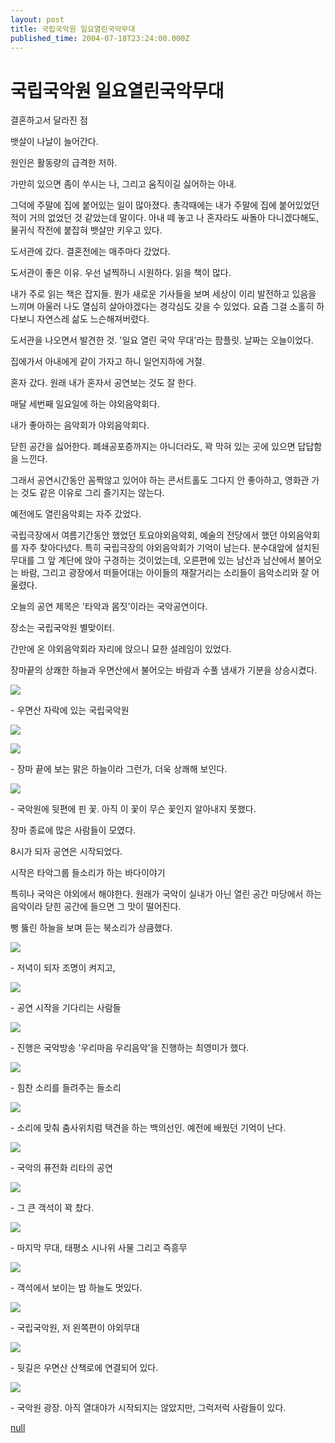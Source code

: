 ```yaml
---
layout: post
title: 국립국악원 일요열린국악무대
published_time: 2004-07-18T23:24:00.000Z
---
```


# 국립국악원 일요열린국악무대


결혼하고서 달라진 점

뱃살이 나날이 늘어간다.

원인은 활동량의 급격한 저하.

가만히 있으면 좀이 쑤시는 나, 그리고 움직이길 싫어하는 아내.

그덕에 주말에 집에 붙어있는 일이 많아졌다. 총각때에는 내가 주말에 집에 붙어있었던 적이 거의 없었던 것 같았는데 말이다. 아내 떼 놓고 나 혼자라도 싸돌아 다니겠다해도, 물귀식 작전에 붙잡혀 뱃살만 키우고 있다.

도서관에 갔다. 결혼전에는 매주마다 갔었다.

도서관이 좋은 이유. 우선 널찍하니 시원하다. 읽을 책이 많다.

내가 주로 읽는 책은 잡지들. 뭔가 새로운 기사들을 보며 세상이 이리 발전하고 있음을 느끼며 아울러 나도 열심히 살아야겠다는 경각심도 갖을 수 있었다. 요즘 그걸 소홀히 하다보니 자연스레 삶도 느슨해져버렸다.

도서관을 나오면서 발견한 것. '일요 열린 국악 무대'라는 팜플릿. 날짜는 오늘이었다.

집에가서 아내에게 같이 가자고 하니 일언지하에 거절.

혼자 갔다. 원래 내가 혼자서 공연보는 것도 잘 한다.

매달 세번째 일요일에 하는 야외음악회다.

내가 좋아하는 음악회가 야외음악회다.

닫힌 공간을 싫어한다. 폐쇄공포증까지는 아니더라도, 꽉 막혀 있는 곳에 있으면 답답함을 느낀다.

그래서 공연시간동안 꼼짝않고 있어야 하는 콘서트홀도 그다지 안 좋아하고, 영화관 가는 것도 같은 이유로 그리 즐기지는 않는다.

예전에도 열린음악회는 자주 갔었다.

국립극장에서 여름기간동안 했었던 토요야외음악회, 예술의 전당에서 했던 야외음악회를 자주 찾아다녔다. 특히 국립극장의 야외음악회가 기억이 남는다. 분수대앞에 설치된 무대를 그 앞 계단에 앉아 구경하는 것이었는데, 오른편에 있는 남산과 남산에서 불어오는 바람, 그리고 광장에서 떠들어대는 아이들의 재잘거리는 소리들이 음악소리와 잘 어울렸다.

오늘의 공연 제목은 '타악과 몸짓'이라는 국악공연이다.

장소는 국립국악원 별맞이터.

간만에 온 야외음악회라 자리에 앉으니 묘한 설레임이 있었다.

장마끝의 상쾌한 하늘과 우면산에서 불어오는 바람과 수풀 냄새가 기분을 상승시켰다.

![](../pds/200902/04/80/a0109780_4989791edcd8d.jpg)

\- 우면산 자락에 있는 국립국악원

![](../pds/200902/04/80/a0109780_4989791eed7a4.jpg)

![](../pds/200902/04/80/a0109780_4989791f0d34f.jpg)

\- 장마 끝에 보는 맑은 하늘이라 그런가, 더욱 상쾌해 보인다.

![](../pds/200902/04/80/a0109780_4989791f21de9.jpg)

\- 국악원에 뒷편에 핀 꽃. 아직 이 꽃이 무슨 꽃인지 알아내지 못했다.

장마 종료에 많은 사람들이 모였다.

8시가 되자 공연은 시작되었다.

시작은 타악그룹 들소리가 하는 바다이야기

특히나 국악은 야외에서 해야한다. 원래가 국악이 실내가 아닌 열린 공간 마당에서 하는 음악이라 닫힌 공간에 들으면 그 맛이 떨어진다.

뻥 뚫린 하늘을 보며 듣는 북소리가 상큼했다.

![](../pds/200902/04/80/a0109780_4989791f32070.jpg)

\- 저녁이 되자 조명이 켜지고,

![](../pds/200902/04/80/a0109780_4989791f45bdb.jpg)

\- 공연 시작을 기다리는 사람들

![](../pds/200902/04/80/a0109780_4989791f53ae2.jpg)

\- 진행은 국악방송 '우리마음 우리음악'을 진행하는 최영미가 했다.

![](../pds/200902/04/80/a0109780_4989791f61588.jpg)

\- 힘찬 소리를 들려주는 들소리

![](../pds/200902/04/80/a0109780_4989791f6e8d6.jpg)

\- 소리에 맞춰 춤사위치럼 택견을 하는 백의선인. 예전에 배웠던 기억이 난다.

![](../pds/200902/04/80/a0109780_4989791f7db79.jpg)

\- 국악의 퓨전화 리타의 공연

![](../pds/200902/04/80/a0109780_4989791f8fa54.jpg)

\- 그 큰 객석이 꽉 찼다.

![](../pds/200902/04/80/a0109780_4989791f9f136.jpg)

\- 마지막 무대, 태평소 시나위 사물 그리고 즉흥무

![](../pds/200902/04/80/a0109780_4989791faed57.jpg)

\- 객석에서 보이는 밤 하늘도 멋있다.

![](../pds/200902/04/80/a0109780_4989791fccc60.jpg)

\- 국립국악원, 저 왼쪽편이 야외무대

![](../pds/200902/04/80/a0109780_4989791fde72a.jpg)

\- 뒷길은 우면산 산책로에 연결되어 있다.

![](../pds/200902/04/80/a0109780_4989791ff0d85.jpg)

\- 국악원 광장. 아직 열대야가 시작되지는 않았지만, 그럭저럭 사람들이 있다.

[null](../6166868.html#6166868_1)

